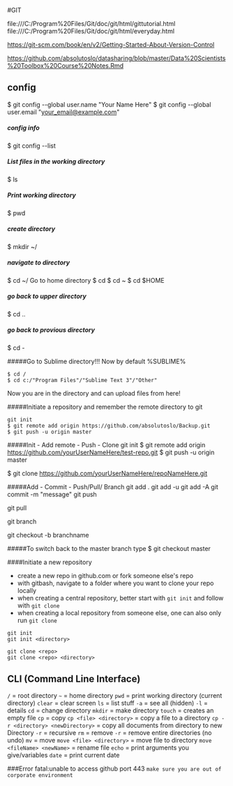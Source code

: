 #GIT 

file:///C:/Program%20Files/Git/doc/git/html/gittutorial.html
file:///C:/Program%20Files/Git/doc/git/html/everyday.html

https://git-scm.com/book/en/v2/Getting-Started-About-Version-Control

https://github.com/absolutoslo/datasharing/blob/master/Data%20Scientists%20Toolbox%20Course%20Notes.Rmd

## config
$ git config --global user.name "Your Name Here"
$ git config --global user.email "your_email@example.com"

##### config info
$ git config --list

##### List files in the working directory
$ ls
##### Print working directory
$ pwd
##### create directory
$ mkdir ~/
##### navigate to directory
$ cd ~/
Go to home directory
$ cd
$ cd ~ 
$ cd $HOME
##### go back to upper directory
$ cd ..
##### go back to provious directory
$ cd -

#####Go to Sublime directory!!! Now by default %SUBLIME%

```
$ cd /
$ cd c:/"Program Files"/"Sublime Text 3"/"Other"
```

Now you are in the directory and can upload files from here!

#####Initiate a repository and remember the remote directory to git

```
git init
$ git remote add origin https://github.com/absolutoslo/Backup.git
$ git push -u origin master
```

#####Init - Add remote - Push - Clone
git init
$ git remote add origin https://github.com/yourUserNameHere/test-repo.git
$ git push -u origin master

$ git clone https://github.com/yourUserNameHere/repoNameHere.git

#####Add - Commit - Push/Pull/ Branch
git add .
git add -u
git add -A
git commit -m "message"
git push

git pull

git branch

git checkout -b branchname

#####To switch back to the master branch type
$ git checkout master


####Initiate a new repository

* create a new repo in github.com or fork someone else's repo
* with gitbash, navigate to a folder where you want to clone your repo locally
* when creating a central repository, better start with `git init` and follow with `git clone`
* when creating a local repository from someone else, one can also only run `git clone`

```
git init
git init <directory>
```
```
git clone <repo>
git clone <repo> <directory>
```


## CLI (Command Line Interface)
`/` = root directory
`~` = home directory
`pwd` = print working directory (current directory)
`clear` = clear screen
`ls` = list stuff
`-a` = see all (hidden)
`-l` = details
`cd` = change directory
`mkdir` = make directory
`touch` = creates an empty file
`cp` = copy
`cp <file> <directory>` = copy a file to a directory
`cp -r <directory> <newDirectory>` = copy all documents from directory to new Directory
`-r` = recursive
`rm` = remove
`-r` = remove entire directories (no undo)
`mv` = move
`move <file> <directory>` = move file to directory
`move <fileName> <newName>` = rename file
`echo` = print arguments you give/variables
`date` = print current date 



###Error fatal:unable to access github port 443
`make sure you are out of corporate environment`